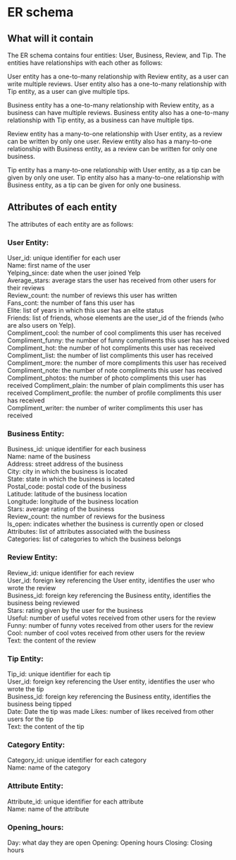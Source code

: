 # ER schema    
   
## What will it contain   
   
The ER schema contains four entities: User, Business, Review, and Tip. The entities have relationships with each other as follows:   
   
User entity has a one-to-many relationship with Review entity, as a user can write multiple reviews. User entity also has a one-to-many relationship with Tip entity, as a user can give multiple tips.     
   
Business entity has a one-to-many relationship with Review entity, as a business can have multiple reviews. Business entity also has a one-to-many relationship with Tip entity, as a business can have multiple tips.   
   
Review entity has a many-to-one relationship with User entity, as a review can be written by only one user. Review entity also has a many-to-one relationship with Business entity, as a review can be written for only one business.   
   
Tip entity has a many-to-one relationship with User entity, as a tip can be given by only one user. Tip entity also has a many-to-one relationship with Business entity, as a tip can be given for only one business.   
   
## Attributes of each entity   
   
The attributes of each entity are as follows:   
   
### User Entity:   
User_id: unique identifier for each user     
Name: first name of the user   
Yelping_since: date when the user joined Yelp   
Average_stars: average stars the user has received from other users for their reviews   
Review_count: the number of reviews this user has written   
Fans_cont: the number of fans this user has   
Elite: list of years in which this user has an elite status   
Friends: list of friends, whose elements are the user_id of the friends (who are also users on Yelp).   
Compliment_cool: the number of cool compliments this user has received   
Compliment_funny: the number of funny compliments this user has received  
Compliment_hot: the number of hot compliments this user has received   
Compliment_list: the number of list compliments this user has received   
Compliment_more: the number of more compliments this user has received   
Compliment_note: the number of note compliments this user has received   
Compliment_photos: the number of photo compliments this user has received
Compliment_plain: the number of plain compliments this user has received 
Compliment_profile: the number of profile compliments this user has received   
Compliment_writer: the number of writer compliments this user has received   
   
### Business Entity:   
Business_id: unique identifier for each business   
Name: name of the business   
Address: street address of the business   
City: city in which the business is located   
State: state in which the business is located   
Postal_code: postal code of the business   
Latitude: latitude of the business location   
Longitude: longitude of the business location   
Stars: average rating of the business   
Review_count: the number of reviews for the business   
Is_open: indicates whether the business is currently open or closed   
Attributes: list of attributes associated with the business   
Categories: list of categories to which the business belongs   
   
### Review Entity:   
Review_id: unique identifier for each review   
User_id: foreign key referencing the User entity, identifies the user who wrote the review   
Business_id: foreign key referencing the Business entity, identifies the business being reviewed   
Stars: rating given by the user for the business   
Useful: number of useful votes received from other users for the review   
Funny: number of funny votes received from other users for the review   
Cool: number of cool votes received from other users for the review   
Text: the content of the review   
   
### Tip Entity:   
Tip_id: unique identifier for each tip   
User_id: foreign key referencing the User entity, identifies the user who wrote the tip   
Business_id: foreign key referencing the Business entity, identifies the business being tipped   
Date: Date the tip was made
Likes: number of likes received from other users for the tip   
Text: the content of the tip 
   
### Category Entity:   
Category_id: unique identifier for each category   
Name: name of the category   
   
### Attribute Entity:   
Attribute_id: unique identifier for each attribute   
Name: name of the attribute   

### Opening_hours:
Day: what day they are open
Opening: Opening hours
Closing: Closing hours
   

